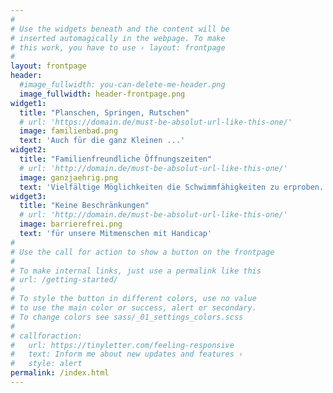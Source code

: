 ```yaml
---
#
# Use the widgets beneath and the content will be
# inserted automagically in the webpage. To make
# this work, you have to use › layout: frontpage
#
layout: frontpage
header:
  #image_fullwidth: you-can-delete-me-header.png
  image_fullwidth: header-frontpage.png
widget1:
  title: "Planschen, Springen, Rutschen"
  # url: 'https://domain.de/must-be-absolut-url-like-this-one/'
  image: familienbad.png
  text: 'Auch für die ganz Kleinen ...'
widget2:
  title: "Familienfreundliche Öffnungszeiten"
  # url: 'http://domain.de/must-be-absolut-url-like-this-one/'
  image: ganzjaehrig.png
  text: 'Vielfältige Möglichkeiten die Schwimmfähigkeiten zu erproben...'
widget3:
  title: "Keine Beschränkungen"
  # url: 'http://domain.de/must-be-absolut-url-like-this-one/'
  image: barrierefrei.png
  text: 'für unsere Mitmenschen mit Handicap'
#
# Use the call for action to show a button on the frontpage
#
# To make internal links, just use a permalink like this
# url: /getting-started/
#
# To style the button in different colors, use no value
# to use the main color or success, alert or secondary.
# To change colors see sass/_01_settings_colors.scss
#
# callforaction:
#   url: https://tinyletter.com/feeling-responsive
#   text: Inform me about new updates and features ›
#   style: alert
permalink: /index.html
---
```

